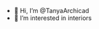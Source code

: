 - 👋 Hi, I’m @TanyaArchicad
- 👀 I’m interested in  interiors

<!---
TanyaArchicad/TanyaArchicad is a ✨ special ✨ repository because its `README.md` (this file) appears on your GitHub profile.
You can click the Preview link to take a look at your changes.
--->
